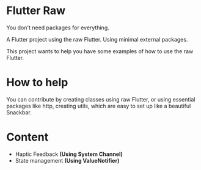 # Flutter Raw

You don't need packages for everything.

A Flutter project using the raw Flutter. Using minimal external packages.

This project wants to help you have some examples of how to use the raw Flutter.

# How to help

You can contribute by creating classes using raw Flutter, or using essential packages like http, creating utils, which are easy to set up like a beautiful Snackbar.

# Content

* Haptic Feedback **(Using System Channel)**
* State management **(Using ValueNotifier)**